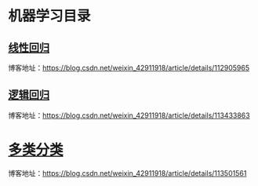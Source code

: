 # 机器学习目录



## [线性回归](https://github.com/yangxin6/mechine_learning/tree/main/ex1)

博客地址：https://blog.csdn.net/weixin_42911918/article/details/112905965

## [逻辑回归](https://github.com/yangxin6/mechine_learning/tree/main/ex2)

博客地址：https://blog.csdn.net/weixin_42911918/article/details/113433863

# [多类分类](https://github.com/yangxin6/mechine_learning/tree/main/ex3)

博客地址：https://blog.csdn.net/weixin_42911918/article/details/113501561

